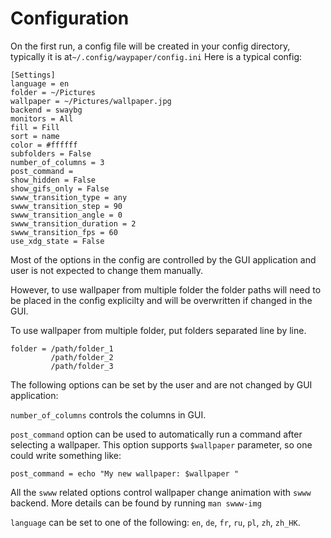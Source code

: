 # Configuration

On the first run, a config file will be created in your config directory, typically it is at`~/.config/waypaper/config.ini` Here is a typical config:

```
[Settings]
language = en
folder = ~/Pictures
wallpaper = ~/Pictures/wallpaper.jpg
backend = swaybg
monitors = All
fill = Fill
sort = name
color = #ffffff
subfolders = False
number_of_columns = 3
post_command = 
show_hidden = False
show_gifs_only = False
swww_transition_type = any
swww_transition_step = 90
swww_transition_angle = 0
swww_transition_duration = 2
swww_transition_fps = 60
use_xdg_state = False
```

Most of the options in the config are controlled by the GUI application and user is not expected to change them manually.

However, to use wallpaper from multiple folder the folder paths will need to be placed in the config explicilty and will be overwritten if changed in the GUI.

To use wallpaper from multiple folder, put folders separated line by line.
```
folder = /path/folder_1
         /path/folder_2
         /path/folder_3
```

The following options can be set by the user and are not changed by GUI application:

`number_of_columns` controls the columns in GUI.&#x20;

`post_command` option can be used to automatically run a command after selecting a wallpaper. This option supports `$wallpaper` parameter, so one could write something like:

`post_command = echo "My new wallpaper: $wallpaper "`

All the `swww` related options control wallpaper change animation with `swww` backend. More details can be found by running `man swww-img`

`language` can be set to one of the following: `en`, `de`, `fr`, `ru`, `pl`, `zh`, `zh_HK`.

